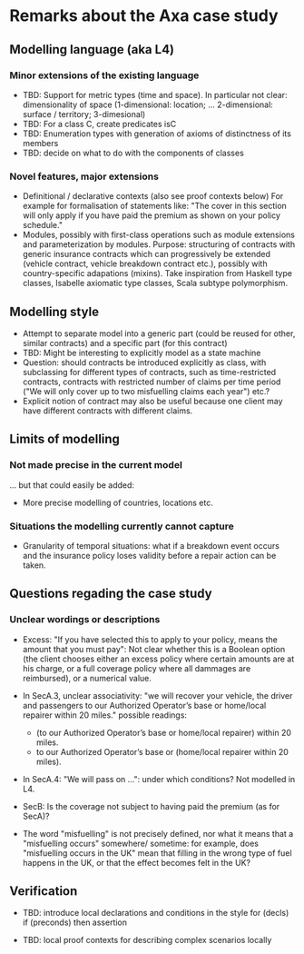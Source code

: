 # Remarks about the Axa case study #

## Modelling language (aka L4) ##

### Minor extensions of the existing language ###

* TBD: Support for metric types (time and space). 
  In particular not clear: dimensionality of space
  (1-dimensional: location; ... 2-dimensional: surface / territory; 3-dimesional)
* TBD: For a class C, create predicates isC
* TBD: Enumeration types with generation of axioms of distinctness of its members
* TBD: decide on what to do with the components of classes

### Novel features, major extensions ###

* Definitional / declarative contexts (also see proof contexts below) 
  For example for formalisation of statements like:
  "The cover in this section will only apply if you have paid the premium as
  shown on your policy schedule." 
* Modules, possibly with first-class operations such as module extensions and
  parameterization by modules. Purpose: structuring of contracts with generic
  insurance contracts which can progressively be extended (vehicle contract,
  vehicle breakdown contract etc.), possibly with country-specific adapations
  (mixins). Take inspiration from Haskell type classes, Isabelle axiomatic
  type classes, Scala subtype polymorphism.

## Modelling style ##

* Attempt to separate model into a generic part (could be reused for other,
  similar contracts) and a specific part (for this contract)
* TBD: Might be interesting to explicitly model as a state machine
* Question: should contracts be introduced explicitly as class, with subclassing
  for different types of contracts, such as time-restricted contracts,
  contracts with restricted number of claims per time period 
  ("We will only cover up to two misfuelling claims each year") etc.?
* Explicit notion of contract may also be useful because one client may have
  different contracts with different claims. 


## Limits of modelling ##

### Not made precise in the current model ###

... but that could easily be added:

* More precise modelling of countries, locations etc. 


### Situations the modelling currently cannot capture ###

* Granularity of temporal situations: what if a breakdown event occurs and the
  insurance policy loses validity before a repair action can be taken.

## Questions regading the case study ##

### Unclear wordings or descriptions ###

* Excess: "If you have selected this to apply to your policy, means the amount
  that you must pay": Not clear whether this is a Boolean option (the
  client chooses either an excess policy where certain amounts are at his
  charge, or a full coverage policy where all dammages are reimbursed), or a
  numerical value.

* In SecA.3, unclear associativity:
  "we will recover your vehicle, the driver and passengers to our Authorized
  Operator’s base or home/local repairer within 20 miles." 
  possible readings:
  * (to our Authorized Operator’s base or home/local repairer) within 20 miles.
  * to our Authorized Operator’s base or (home/local repairer within 20 miles). 

* In SecA.4: "We will pass on ...": under which conditions?
  Not modelled in L4.
  
* SecB: Is the coverage not subject to having paid the premium (as for SecA)?

* The word "misfuelling" is not precisely defined, nor what it means that a
  "misfuelling occurs" somewhere/ sometime: for example, does "misfuelling
  occurs in the UK" mean that filling in the wrong type of fuel happens in the
  UK, or that the effect becomes felt in the UK?


## Verification ##

* TBD: introduce local declarations and conditions in the style
  for (decls) if (preconds) then assertion
  
* TBD: local proof contexts for describing complex scenarios locally

